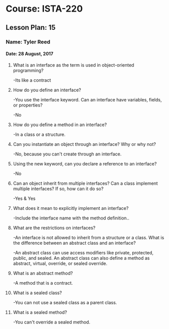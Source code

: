 # Course: ISTA-220
## Lesson Plan: 15
### Name: Tyler Reed
#### Date: 28 August, 2017

1. What is an interface as the term is used in object-oriented programming? 

	-Its like a contract
1. How do you define an interface?

	-You use the interface keyword. 
Can an interface have variables, fields, or properties?

	-No
1. How do you define a method in an interface?

	-In a class or a structure.
1. Can you instantiate an object through an interface? Why or why not?

	-No, because you can't create through an interface. 
1. Using the new keyword, can you declare a reference to an interface?

	-No
1. Can an object inherit from multiple interfaces? Can a class implement multiple interfaces? If so, how can it do so?

	-Yes & Yes
1. What does it mean to explicitly implement an interface?

	-Include the interface name with the method definition..
1. What are the restrictions on interfaces? 

	-An interface is not allowed to inherit from a structure or a class.
What is the difference between an abstract class and an interface?

	-An abstract class can use access modifiers like private, protected, public, and sealed. An abstract class can also define a method as abstract, virtual, override, or sealed override.
1. What is an abstract method?

	-A method that is a contract.
1. What is a sealed class?

	-You can not use a sealed class as a parent class.
1. What is a sealed method?

	-You can't override a sealed method.